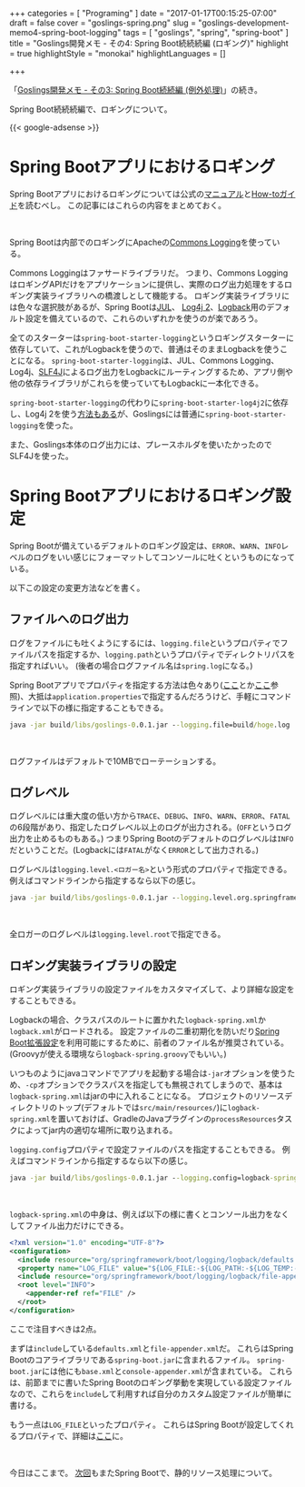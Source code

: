+++
categories = [ "Programing" ]
date = "2017-01-17T00:15:25-07:00"
draft = false
cover = "goslings-spring.png"
slug = "goslings-development-memo4-spring-boot-logging"
tags = [ "goslings", "spring", "spring-boot" ]
title = "Goslings開発メモ - その4: Spring Boot続続続編 (ロギング)"
highlight = true
highlightStyle = "monokai"
highlightLanguages = []

+++

「[Goslings開発メモ - その3: Spring Boot続続編 (例外処理)](https://www.kaitoy.xyz/2017/01/13/goslings-development-memo3-spring-boot-exception/)」の続き。

Spring Boot続続続編で、ロギングについて。

<!--more-->

{{< google-adsense >}}

# Spring Bootアプリにおけるロギング
Spring Bootアプリにおけるロギングについては公式の[マニュアル](https://docs.spring.io/spring-boot/docs/1.4.3.RELEASE/reference/html/boot-features-logging.html)と[How-toガイド](https://docs.spring.io/spring-boot/docs/1.4.3.RELEASE/reference/html/howto-logging.html)を読むべし。
この記事にはこれらの内容をまとめておく。

<br>

Spring Bootは内部でのロギングにApacheの[Commons Logging](https://commons.apache.org/proper/commons-logging/)を使っている。

Commons Loggingはファサードライブラリだ。
つまり、Commons LoggingはロギングAPIだけをアプリケーションに提供し、実際のログ出力処理をするロギング実装ライブラリへの橋渡しとして機能する。
ロギング実装ライブラリには色々な選択肢があるが、Spring Bootは[JUL](https://docs.oracle.com/javase/jp/8/docs/api/java/util/logging/package-summary.html)、 [Log4j 2](http://logging.apache.org/log4j/2.x/)、[Logback](http://logback.qos.ch/)用のデフォルト設定を備えているので、これらのいずれかを使うのが楽であろう。

全てのスターターは`spring-boot-starter-logging`というロギングスターターに依存していて、これがLogbackを使うので、普通はそのままLogbackを使うことになる。
`spring-boot-starter-logging`は、JUL、Commons Logging、Log4j、[SLF4J](https://www.slf4j.org/)によるログ出力をLogbackにルーティングするため、アプリ側や他の依存ライブラリがこれらを使っていてもLogbackに一本化できる。

`spring-boot-starter-logging`の代わりに`spring-boot-starter-log4j2`に依存し、Log4j 2を使う[方法もある](https://docs.spring.io/spring-boot/docs/1.4.3.RELEASE/reference/html/howto-logging.html#howto-configure-log4j-for-logging)が、Goslingsには普通に`spring-boot-starter-logging`を使った。

また、Goslings本体のログ出力には、プレースホルダを使いたかったのでSLF4Jを使った。

# Spring Bootアプリにおけるロギング設定
Spring Bootが備えているデフォルトのロギング設定は、`ERROR`、`WARN`、`INFO`レベルのログをいい感じにフォーマットしてコンソールに吐くというものになっている。

以下この設定の変更方法などを書く。

## ファイルへのログ出力
ログをファイルにも吐くようにするには、`logging.file`というプロパティでファイルパスを指定するか、`logging.path`というプロパティでディレクトリパスを指定すればいい。
(後者の場合ログファイル名は`spring.log`になる。)

Spring Bootアプリでプロパティを指定する方法は色々あり([ここ](https://docs.spring.io/spring-boot/docs/1.4.3.RELEASE/reference/htmlsingle/#boot-features-external-config)とか[ここ](https://docs.spring.io/spring-boot/docs/1.4.3.RELEASE/reference/html/howto-properties-and-configuration.html)参照)、大抵は`application.properties`で指定するんだろうけど、手軽にコマンドラインで以下の様に指定することもできる。

```cmd
java -jar build/libs/goslings-0.0.1.jar --logging.file=build/hoge.log
```

<br>

ログファイルはデフォルトで10MBでローテーションする。

## ログレベル
ログレベルには重大度の低い方から`TRACE`、`DEBUG`、`INFO`、`WARN`、`ERROR`、`FATAL`の6段階があり、指定したログレベル以上のログが出力される。(`OFF`というログ出力を止めるものもある。)
つまりSpring Bootのデフォルトのログレベルは`INFO`だということだ。(Logbackには`FATAL`がなく`ERROR`として出力される。)

ログレベルは`logging.level.<ロガー名>`という形式のプロパティで指定できる。
例えばコマンドラインから指定するなら以下の感じ。

```cmd
java -jar build/libs/goslings-0.0.1.jar --logging.level.org.springframework.web=DEBUG
```

<br>

全ロガーのログレベルは`logging.level.root`で指定できる。

## ロギング実装ライブラリの設定
ロギング実装ライブラリの設定ファイルをカスタマイズして、より詳細な設定をすることもできる。

Logbackの場合、クラスパスのルートに置かれた`logback-spring.xml`か`logback.xml`がロードされる。
設定ファイルの二重初期化を防いだり[Spring Boot拡張設定](https://docs.spring.io/spring-boot/docs/1.4.3.RELEASE/reference/html/boot-features-logging.html#boot-features-logback-extensions)を利用可能にするために、前者のファイル名が推奨されている。
(Groovyが使える環境なら`logback-spring.groovy`でもいい。)

いつものようにjavaコマンドでアプリを起動する場合は`-jar`オプションを使うため、`-cp`オプションでクラスパスを指定しても無視されてしまうので、基本は`logback-spring.xml`はjarの中に入れることになる。
プロジェクトのリソースディレクトリのトップ(デフォルトでは`src/main/resources/`)に`logback-spring.xml`を置いておけば、GradleのJavaプラグインの`processResources`タスクによってjar内の適切な場所に取り込まれる。

`logging.config`プロパティで設定ファイルのパスを指定することもできる。
例えばコマンドラインから指定するなら以下の感じ。

```cmd
java -jar build/libs/goslings-0.0.1.jar --logging.config=logback-spring.xml
```

<br>

`logback-spring.xml`の中身は、例えば以下の様に書くとコンソール出力をなくしてファイル出力だけにできる。

```xml
<?xml version="1.0" encoding="UTF-8"?>
<configuration>
  <include resource="org/springframework/boot/logging/logback/defaults.xml" />
  <property name="LOG_FILE" value="${LOG_FILE:-${LOG_PATH:-${LOG_TEMP:-${java.io.tmpdir:-/tmp}}/}spring.log}"/>
  <include resource="org/springframework/boot/logging/logback/file-appender.xml" />
  <root level="INFO">
    <appender-ref ref="FILE" />
  </root>
</configuration>
```

ここで注目すべきは2点。

まずは`include`している`defaults.xml`と`file-appender.xml`だ。
これらはSpring Bootのコアライブラリである`spring-boot.jar`に含まれるファイル。
`spring-boot.jar`には他にも`base.xml`と`console-appender.xml`が含まれている。
これらは、前節までに書いたSpring Bootのロギング挙動を実現している設定ファイルなので、これらを`include`して利用すれば自分のカスタム設定ファイルが簡単に書ける。

もう一点は`LOG_FILE`といったプロパティ。
これらはSpring Bootが設定してくれるプロパティで、詳細は[ここ](https://docs.spring.io/spring-boot/docs/1.4.3.RELEASE/reference/html/boot-features-logging.html#boot-features-custom-log-configuration)に。

<br>

今日はここまで。
[次回](https://www.kaitoy.xyz/2017/01/24/goslings-development-memo5-spring-boot-static-resources/)もまたSpring Bootで、静的リソース処理について。

